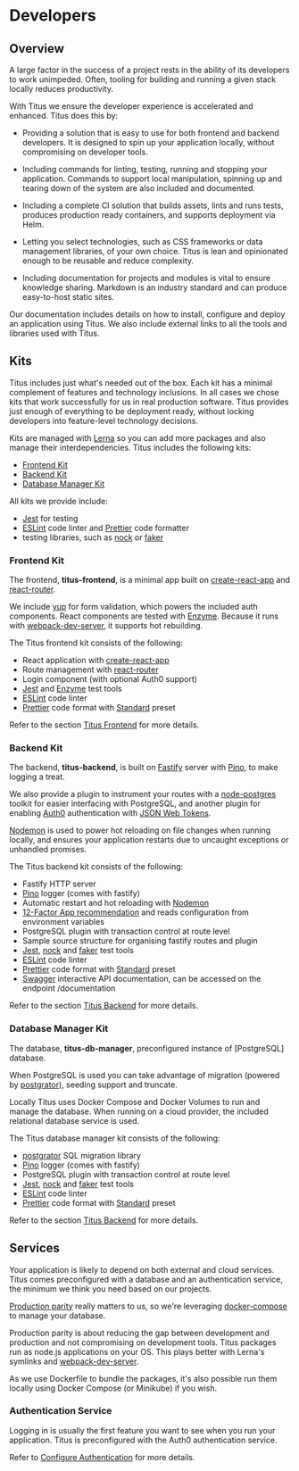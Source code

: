 # Developers

## Overview
A large factor in the success of a project rests in the ability of its developers to work unimpeded. Often, tooling for building and running a given stack locally reduces productivity.

With Titus we ensure the developer experience is accelerated and enhanced. Titus does this by:

- Providing a solution that is easy to use for both frontend and backend developers. It is designed to spin up your application locally, without compromising on developer tools.

- Including commands for linting, testing, running and stopping your application. Commands to support local manipulation, spinning up and tearing down of the system are also included and documented.

- Including a complete CI solution that builds assets, lints and runs tests, produces production ready containers, and supports deployment via Helm.

- Letting you select technologies, such as CSS frameworks or data management libraries, of your own choice. Titus is lean and opinionated enough to be reusable and reduce complexity.

- Including documentation for projects and modules is vital to ensure knowledge sharing. Markdown is an industry standard and can produce easy-to-host static sites.

Our documentation includes details on how to install, configure and deploy an application using Titus. We also include external links to all the tools and libraries used with Titus.

## Kits
Titus includes just what's needed out of the box. Each kit has a minimal complement of features and technology inclusions. In all cases we chose kits that work successfully for us in real production software. Titus provides just enough of everything to be deployment ready, without locking developers into feature-level technology decisions.

Kits are managed with [Lerna] so you can add more packages and also manage their interdependencies.
Titus includes the following kits:
* [Frontend Kit](developers/packages/titus-frontend/)
* [Backend Kit](developers/packages/titus-backend/)
* [Database Manager Kit](/developers/packages/titus-db-manager/)

All kits we provide include:
- [Jest] for testing
- [ESLint] code linter and [Prettier] code formatter
- testing libraries, such as [nock] or [faker]

### Frontend Kit
The frontend, __titus-frontend__, is a minimal app built on [create-react-app] and [react-router].

We include [yup] for form validation, which powers the included auth components. React components are tested with [Enzyme].
Because it runs with [webpack-dev-server], it supports hot rebuilding.

The Titus frontend kit consists of the following:

* React application with [create-react-app]
* Route management with [react-router]
* Login component (with optional Auth0 support)
* [Jest] and [Enzyme] test tools
* [ESLint] code linter
* [Prettier] code format with [Standard] preset


Refer to the section [Titus Frontend](developers/packages/titus-frontend/) for more details.


### Backend Kit
The backend, __titus-backend__, is built on [Fastify] server with [Pino], to make logging a treat.

We also provide a plugin to instrument your routes with a [node-postgres] toolkit for easier interfacing with PostgreSQL, and another plugin for enabling [Auth0] authentication with [JSON Web Tokens][jwt].

[Nodemon] is used to power hot reloading on file changes when running locally, and ensures your application restarts due to uncaught exceptions or unhandled promises.

The Titus backend kit consists of the following:

* Fastify HTTP server
* [Pino] logger (comes with fastify)
* Automatic restart and hot reloading with [Nodemon]
* [12-Factor App recommendation][config] and reads configuration from environment variables
* PostgreSQL plugin with transaction control at route level
* Sample source structure for organising fastify routes and plugin
* [Jest], [nock] and [faker] test tools
* [ESLint] code linter
* [Prettier] code format with [Standard] preset
* [Swagger] interactive API documentation, can be accessed on the endpoint /documentation

Refer to the section [Titus Backend](developers/packages/titus-backend/) for more details.


### Database Manager Kit
The database, __titus-db-manager__, preconfigured instance of [PostgreSQL] database.

When PostgreSQL is used you can take advantage of migration (powered by [postgrator]), seeding support and truncate.

Locally Titus uses Docker Compose and Docker Volumes to run and manage the database. When running on a cloud provider, the included relational database service is used.

The Titus database manager kit consists of the following:

* [postgrator] SQL migration library
* [Pino] logger (comes with fastify)
* PostgreSQL plugin with transaction control at route level
* [Jest], [nock] and [faker] test tools
* [ESLint] code linter
* [Prettier] code format with [Standard] preset

Refer to the section [Titus Backend](developers/packages/titus-db-manager/) for more details.


## Services
Your application is likely to depend on both external and cloud services.
Titus comes preconfigured with a database and an authentication service, the minimum we think you need based on our projects.

[Production parity][parity] really matters to us, so we're leveraging [docker-compose] to manage your database.

Production parity is about reducing the gap between development and production and not compromising on development tools.
Titus packages run as node.js applications on your OS. This plays better with Lerna's symlinks and [webpack-dev-server].

As we use Dockerfile to bundle the packages, it's also possible run them locally using Docker Compose (or Minikube) if you wish.

### Authentication Service
Logging in is usually the first feature you want to see when you run your application. Titus is preconfigured with the Auth0 authentication service.

Refer to [Configure Authentication] for more details.

<!-- Images -->
[titus-developers-quote]: ../img/titus-developers-quote.svg

<!-- Internal Links -->
[Configure Authentication]: developers/packages/titus-frontend/?id=configure-authentication

<!-- External Links -->
[create-react-app]: https://facebook.github.io/create-react-app
[react-router]: https://reacttraining.com/react-router/web
[yup]: https://github.com/jquense/yup#readme
[Jest]: https://jestjs.io
[Enzyme]: https://airbnb.io/enzyme
[ESLint]: https://eslint.org
[Prettier]: https://prettier.io
[Hapi]: https://hapijs.com
[Fastify]: https://fastify.io
[Pino]: http://getpino.io
[Auth0]: https://auth0.com
[Nodemon]: https://nodemon.io
[node-postgres]: https://node-postgres.com
[docsify]: https://docsify.js.org
[Lerna]: https://lerna.js.org/
[webpack-dev-server]: https://webpack.js.org/configuration/dev-server
[jwt]: https://jwt.io
[nock]: https://github.com/nock/nock#readme
[faker]: http://marak.github.io/faker.js
[postgrator]: https://github.com/rickbergfalk/postgrator#readme
[parity]: https://12factor.net/dev-prod-parity
[docker-compose]: https://docs.docker.com/compose
[Standard]: https://standardjs.com/
[config]: https://12factor.net/config
[Swagger]: https://swagger.io/